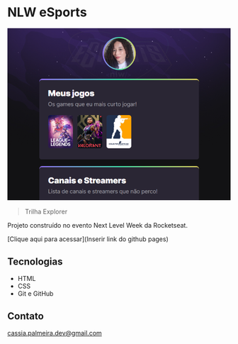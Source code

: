 # NLW eSports

![preview](./images/preview.png)

> Trilha Explorer

Projeto construído no evento Next Level Week da Rocketseat.

[Clique aqui para acessar](Inserir link do github pages)

## Tecnologias

- HTML
- CSS
- Git e GitHub

## Contato

cassia.palmeira.dev@gmail.com